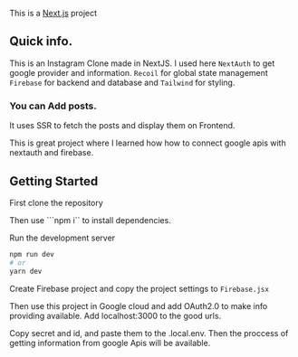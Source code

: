 This is a [Next.js](https://nextjs.org/) project 

## Quick info.
This is an Instagram Clone made in NextJS. 
I used here ```NextAuth``` to get google provider and information. ```Recoil``` for global state management ```Firebase``` for backend and database and ```Tailwind``` for styling. 

### You can Add posts. 
It uses SSR to fetch the posts and display them on Frontend. 

This is great project where I learned how how to connect google apis with nextauth and firebase.


## Getting Started

First clone the repository 

Then use ```npm i`` to install dependencies.

Run the development server
```bash
npm run dev
# or
yarn dev
```

Create Firebase project and copy the project settings to ```Firebase.jsx``` 

Then use this project in Google cloud and add OAuth2.0 to make info providing available. Add localhost:3000 to the good urls.

Copy secret and id, and paste them to the .local.env. Then the proccess of getting information from google Apis will be available.
